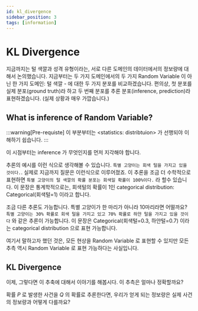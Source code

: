 ```yaml
---
id: kl_divergence
sidebar_position: 3
tags: [information]
---
```

# KL Divergence

지금까지는 털 색깔과 성격 유형이라는, 서로 다른 도메인의 데이터에서의 정보량에 대해서 논의했습니다. 지금부터는 두 가지 도메인에서의 두 가지 Random Variable 이 아닌 한 가지 도메인: 털 색깔 - 에 대한 두 가지 분포를 비교하겠습니다. 편의상, 첫 분포를 실제 분포(ground truth)라 하고 두 번째 분포를 추론 분포(inference, prediction)라 표현하겠습니다. (실제 상황과 매우 가깝습니다.)

## What is inference of Random Variable?

:::warning[Pre-requiste]
이 부분부터는 	&lt;statistics: distribtuion&gt; 가 선행되야 이해하기 쉽습니다.
:::

이 시점부터는 inference 가 무엇인지를 먼저 지각해야 합니다. 

추론의 예시를 이런 식으로 생각해볼 수 있습니다. `특별 고양이는 회색 털을 가지고 있을 것이다.`. 실제로 지금까지 질문은 이런식으로 이루어졌죠. 이 추론을 조금 더 수학적으로 표현하면 `특별 고양이의 털 색깔의 확률 분포는 회색일 확률이 100%이다.` 라 할수 있습니다. 이 문장은 통계학적으로는, 회색털의 확률이 1인 categorical distribution: Categorical(회색털=1) 이라고 합니다.

조금 다른 추론도 가능합니다. 특별 고양이가 한 마리가 아니라 10마리라면 어떨까요? `특별 고양이는 30% 확률로 회색 털을 가지고 있고 70% 확률로 하얀 털을 가지고 있을 것이다` 와 같은 추론이 가능합니다. 이 문장은 Categorical(회색털=0.3, 하얀털=0.7) 이라는 categorical distribution 으로 표현 가능합니다.

여기서 말하고자 했던 것은, 모든 현상을 Random Variable 로 표현할 수 있지만 모든 추측 역시 Random Variable 로 표현 가능하다는 사실입니다.

## KL Divergence

이제, 그렇다면 이 추축에 대해서 이야기를 해봅시다. 이 추측은 얼마나 정확할까요?

확률 $P$ 로 발생한 사건을 $Q$ 의 확률로 추론한다면, 우리가 얻게 되는 정보량은 실제 사건의 정보량과 어떻게 다를까요?

